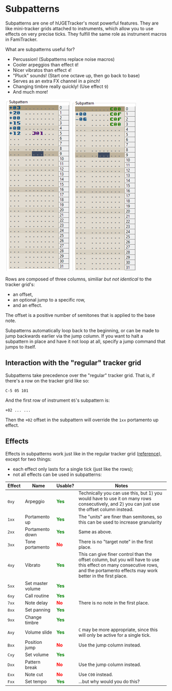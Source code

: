# Subpatterns

Subpatterns are one of hUGETracker's most powerful features.
They are like mini-tracker grids attached to instruments, which allow you to use effects on very precise ticks.
They fulfill the same role as instrument macros in FamiTracker.

What are subpatterns useful for?
- Percussion! (Subpatterns replace noise macros)
- Cooler arpeggios than effect `0`!
- Nicer vibratos than effect `4`!
- "Pluck" sounds! (Start one octave up, then go back to base)
- Serves as an extra FX channel in a pinch!
- Changing timbre really quickly! (Use effect `9`)
- And much more!

![Screenshot of a subpattern with offsets and jumps](../img/subpattern1.png)
![Screenshot of a subpattern with effects](../img/subpattern2.png)

Rows are composed of three columns, similiar *but not identical* to the tracker grid's:
- an offset,
- an optional jump to a specific row,
- and an effect.

The offset is a positive number of semitones that is applied to the base note.

Subpatterns automatically loop back to the beginning, or can be made to jump backwards earlier via the jump column.
If you want to halt a subpattern in place and have it not loop at all, specify a jump command that jumps to itself.

## Interaction with the "regular" tracker grid

Subpatterns take precedence over the "regular" tracker grid. That is, if there's a row on the tracker grid like so:

```
C-5 05 101
```

And the first row of instrument `05`'s subpattern is:

```
+02 ... ...
```

Then the `+02` offset in the subpattern will override the `1xx` portamento up effect.

## Effects

Effects in subpatterns work just like in the regular tracker grid ([reference](./effect-reference.md)), except for two things:
- each effect only lasts for a single tick (just like the rows);
- not all effects can be used in subpatterns:

<style>.y { color: green; } .n { color: red; }</style>

Effect | Name              | Usable?              | Notes
-------|-------------------|----------------------|-------
`0xy`  | Arpeggio          | <b class="y">Yes</b> | Technically you can use this, but 1) you would have to use it on many rows consecutively, and 2) you can just use the offset column instead.
`1xx`  | Portamento up     | <b class="y">Yes</b> | The "units" are finer than semitones, so this can be used to increase granularity
`2xx`  | Portamento down   | <b class="y">Yes</b> | Same as above.
`3xx`  | Tone portamento   | <b class="n">No</b>  | There is no "target note" in the first place.
`4xy`  | Vibrato           | <b class="y">Yes</b> | This can give finer control than the offset column, but you will have to use this effect on many consecutive rows, and the portamento effects may work better in the first place.
`5xx`  | Set master volume | <b class="y">Yes</b> |
`6xy`  | Call routine      | <b class="y">Yes</b> |
`7xx`  | Note delay        | <b class="n">No</b>  | There is no note in the first place.
`8xx`  | Set panning       | <b class="y">Yes</b> |
`9xx`  | Change timbre     | <b class="y">Yes</b> |
`Axy`  | Volume slide      | <b class="y">Yes</b> | `C` may be more appropriate, since this will only be active for a single tick.
`Bxx`  | Position jump     | <b class="n">No</b>  | Use the jump column instead.
`Cxy`  | Set volume        | <b class="y">Yes</b> |
`Dxx`  | Pattern break     | <b class="n">No</b>  | Use the jump column instead.
`Exx`  | Note cut          | <b class="n">No</b>  | Use `C00` instead.
`Fxx`  | Set tempo         | <b class="y">Yes</b> | ...but why would you do this?
